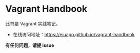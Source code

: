 # Vagrant Handbook

此书是 Vagrant 实践笔记。

<!-- - GitHub地址：https://github.com/eiuapp/vagrant-handbook -->

- 在线访问地址：https://eiuapp.github.io/vagrant-handbook



**有任何问题，请提 issue**



